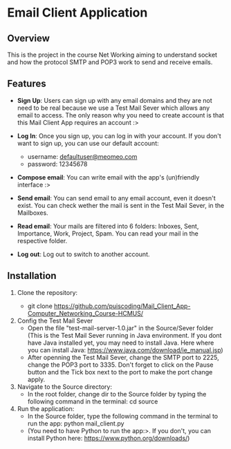 # Email Client Application

## Overview
This is the project in the course Net Working aiming to understand socket and how the protocol SMTP and POP3 work to send and receive emails.  

## Features
- **Sign Up**: Users can sign up with any email domains and they are not need to be real because we use a Test Mail Sever which allows any email to access. The only reason why you need to create account is that this Mail Client App requires an account :>
- **Log In**: Once you sign up, you can log in with your account. If you don't want to sign up, you can use our default account: 
    - username: defaultuser@meomeo.com
    - password: 12345678

- **Compose email**: You can write email with the app's (un)friendly interface :>
- **Send email**: You can send email to any email account, even it doesn't exist. You can check wether the mail is sent in the Test Mail Sever, in the Mailboxes. 
- **Read email**: Your mails are filtered into 6 folders: Inboxes, Sent, Importance, Work, Project, Spam. You can read your mail in the respective folder. 
- **Log out**: Log out to switch to another account. 

## Installation
1. Clone the repository: <space> <space>
   - git clone https://github.com/puiscoding/Mail_Client_App-Computer_Networking_Course-HCMUS/
2. Config the Test Mail Sever
   - Open the file "test-mail-server-1.0.jar" in the Source/Sever folder (This is the Test Mail Sever running in Java environment. If you dont have Java installed yet, you may need to install Java. Here where you can install Java: https://www.java.com/download/ie_manual.jsp)
   - After openning the Test Mail Sever, change the SMTP port to 2225, change the POP3 port to 3335. Don't forget to click on the Pause button and the Tick box next to the port to make the port change apply.
3. Navigate to the Source directory:
   - In the root folder, change dir to the Source folder by typing the following command in the terminal:
    cd source
4. Run the application:
   - In the Source folder, type the following command in the terminal to run the app:
    python mail_client.py 
   - (You need to have Python to run the app:>. If you don't, you can install Python here: https://www.python.org/downloads/)



